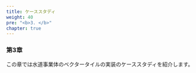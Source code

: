 ```yaml
---
title: ケーススタディ
weight: 40
pre: "<b>3. </b>"
chapter: true
---
```


### 第3章

この章では水道事業体のベクタータイルの実装のケーススタディを紹介します。
